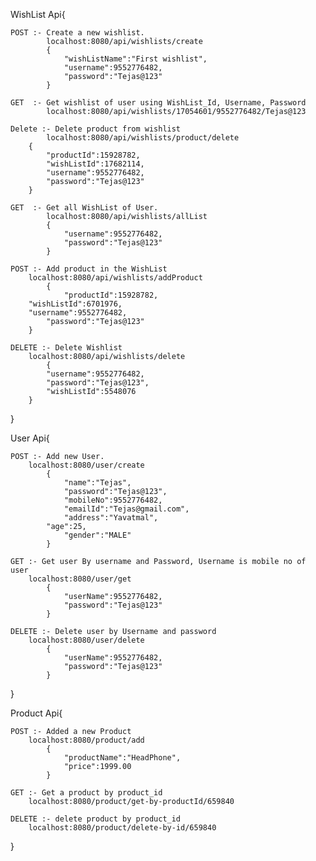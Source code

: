 WishList Api{
		
  	POST :- Create a new wishlist.
        	localhost:8080/api/wishlists/create
        	{   
            	"wishListName":"First wishlist",
            	"username":9552776482,
            	"password":"Tejas@123"
         	}

	GET  :- Get wishlist of user using WishList_Id, Username, Password
        	localhost:8080/api/wishlists/17054601/9552776482/Tejas@123

	Delete :- Delete product from wishlist
  	    	localhost:8080/api/wishlists/product/delete
	   	{
			"productId":15928782,
			"wishListId":17682114,
			"username":9552776482,
			"password":"Tejas@123"
  	  	}

	GET  :- Get all WishList of User.
        	localhost:8080/api/wishlists/allList
        	{   
            	"username":9552776482, 
            	"password":"Tejas@123"   
        	}
    
	POST :- Add product in the WishList
    	localhost:8080/api/wishlists/addProduct
    		{   
            	"productId":15928782,
		"wishListId":6701976,
		"username":9552776482,
	        "password":"Tejas@123"
		}

	DELETE :- Delete Wishlist 
    	localhost:8080/api/wishlists/delete
    		{
			"username":9552776482,
			"password":"Tejas@123",
			"wishListId":5548076
		}
}

User Api{

	POST :- Add new User.
    	localhost:8080/user/create
    		{
        		"name":"Tejas",
        		"password":"Tejas@123",
        		"mobileNo":9552776482,
        		"emailId":"Tejas@gmail.com",
        		"address":"Yavatmal",
       		"age":25,
        		"gender":"MALE"
    		}
    
	GET :- Get user By username and Password, Username is mobile no of user
    	localhost:8080/user/get
    		{
        		"userName":9552776482,
        		"password":"Tejas@123"
    		}
    
	DELETE :- Delete user by Username and password
    	localhost:8080/user/delete
    		{ 
        		"userName":9552776482,
        		"password":"Tejas@123"
    		}
}

Product Api{

	POST :- Added a new Product
    	localhost:8080/product/add
    		{
        		"productName":"HeadPhone",
        		"price":1999.00
    		}
    
	GET :- Get a product by product_id
    	localhost:8080/product/get-by-productId/659840
    
	DELETE :- delete product by product_id
    	localhost:8080/product/delete-by-id/659840
}

